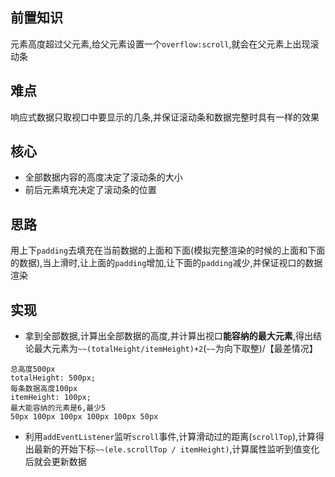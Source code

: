 ## 前置知识
元素高度超过父元素,给父元素设置一个`overflow:scroll`,就会在父元素上出现滚动条
## 难点
响应式数据只取视口中要显示的几条,并保证滚动条和数据完整时具有一样的效果
## 核心
- 全部数据内容的高度决定了滚动条的大小
- 前后元素填充决定了滚动条的位置
## 思路
用上下`padding`去填充在当前数据的上面和下面(模拟完整渲染的时候的上面和下面的数据),当上滑时,让上面的`padding`增加,让下面的`padding`减少,并保证视口的数据渲染
## 实现
- 拿到全部数据,计算出全部数据的高度,并计算出视口**能容纳的最大元素**,得出结论最大元素为`~~(totalHeight/itemHeight)+2`(`~~`为向下取整)/【最差情况】
```
总高度500px
totalHeight: 500px;
每条数据高度100px
itemHeight: 100px;
最大能容纳的元素是6,最少5
50px 100px 100px 100px 100px 50px
```
- 利用`addEventListener`监听`scroll`事件,计算滑动过的距离(`scrollTop`),计算得出最新的开始下标`~~(ele.scrollTop / itemHeight)`,计算属性监听到值变化后就会更新数据
